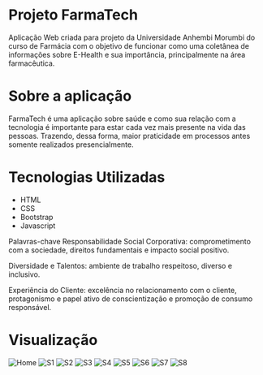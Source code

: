 # Projeto FarmaTech
Aplicação Web criada para projeto da Universidade Anhembi Morumbi do curso de Farmácia com o objetivo de funcionar como uma coletânea de informações sobre E-Health e sua importância, principalmente na área farmacêutica. 

# Sobre a aplicação
FarmaTech é uma aplicação sobre saúde e como sua relação com a tecnologia é importante para estar cada vez mais presente na vida das pessoas. Trazendo, dessa forma, maior praticidade em processos antes somente realizados presencialmente.

# Tecnologias Utilizadas
- HTML
- CSS
- Bootstrap
- Javascript

Palavras-chave
Responsabilidade Social Corporativa: comprometimento com a sociedade, direitos fundamentais e impacto social positivo.

Diversidade e Talentos: ambiente de trabalho respeitoso, diverso e inclusivo.

Experiência do Cliente: excelência no relacionamento com o cliente, protagonismo e papel ativo de conscientização e promoção de consumo responsável.

# Visualização 

![Home](https://github.com/user-attachments/assets/71ece11f-c4ad-48db-9422-151f51eadcef)
![S1](https://github.com/user-attachments/assets/3dbb3306-77eb-4fbc-af85-39c50d717920)
![S2](https://github.com/user-attachments/assets/ef739b20-e473-46d0-9cdd-266fe1e9d958)
![S3](https://github.com/user-attachments/assets/cbef9fac-3029-484e-9386-7278a3b460dd)
![S4](https://github.com/user-attachments/assets/6b94e7ee-4b57-41eb-90db-0af32f0b1d77)
![S5](https://github.com/user-attachments/assets/ee801059-880a-4aff-bbbf-e135870ade15)
![S6](https://github.com/user-attachments/assets/cf029145-df5c-41c7-84a3-9ec07ac99658)
![S7](https://github.com/user-attachments/assets/e98c0229-ff37-4670-8881-61adfbb42e6b)
![S8](https://github.com/user-attachments/assets/9bc3a00f-2069-4496-84a7-a7e85a158bb4)





